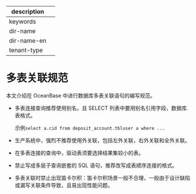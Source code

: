 |description||
|---|---|
|keywords||
|dir-name||
|dir-name-en||
|tenant-type||

# 多表关联规范

本文介绍在 OceanBase 中进行数据库多表关联语句的编写规范。

* 多表连接查询推荐使用别名，且 SELECT 列表中要用别名引用字段，数据库.表格式。

  示例`select a.cid from deposit_account.tbluser a where ...`
  
* 生产系统中，强烈不推荐使用外关联，包括左外关联，右外关联和全外关联。

* 在多表连接的查询中，驱动表须要选择结果集较小的表。

* 禁止写成多层子查询嵌套的 SQL 语句，推荐改写成表顺序连接的格式。

* 多表关联时禁止出现笛卡尔积：笛卡尔积场景一般不合理，一般由于设计缺陷或漏写关联条件导致，且易出现性能问题。
